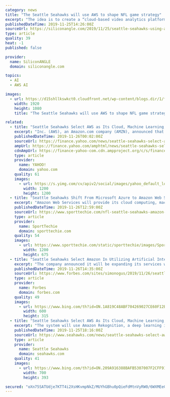 ```yaml
---
category: news
title: "The Seattle Seahawks will use AWS to shape NFL game strategy"
excerpt: "The idea is to create a “cloud-based video analytics platform” that leverages Amazon Rekognition to identify and track opposing players and give its coaches a better understanding of their opponents’ strategies. The platform will also take advantage of the AWS SageMaker service for building, training and deploying machine learning models ..."
publishedDateTime: 2019-11-25T14:26:00Z
sourceUrl: https://siliconangle.com/2019/11/25/seattle-seahawks-using-aws-shape-nfl-game-strategy/
type: article
quality: 39
heat: -1
published: false

provider:
  name: SiliconANGLE
  domain: siliconangle.com

topics:
  - AI
  - AWS AI

images:
  - url: https://d15shllkswkct0.cloudfront.net/wp-content/blogs.dir/1/files/2019/11/74537380_10156528774156722_7610984856591269888_o.jpg
    width: 1920
    height: 1080
    title: "The Seattle Seahawks will use AWS to shape NFL game strategy"

related:
  - title: "Seattle Seahawks Select AWS as Its Cloud, Machine Learning, and Artificial Intelligence Provider"
    excerpt: "Inc. (AWS), an Amazon.com company (AMZN), announced that AWS is now a cloud, machine learning (ML), and artificial intelligence (AI) provider for the Seattle Seahawks. In addition to moving the vast majority of its infrastructure to AWS, the National Football League (NFL) team will use the breadth and depth of AWS’s services, including ..."
    publishedDateTime: 2019-11-26T00:02:00Z
    sourceUrl: https://finance.yahoo.com/news/seattle-seahawks-select-aws-cloud-140000784.html
    ampUrl: https://finance.yahoo.com/amphtml/news/seattle-seahawks-select-aws-cloud-140000784.html
    cdnAmpUrl: https://finance-yahoo-com.cdn.ampproject.org/c/s/finance.yahoo.com/amphtml/news/seattle-seahawks-select-aws-cloud-140000784.html
    type: article
    provider:
      name: YAHOO!
      domain: yahoo.com
    quality: 61
    images:
      - url: https://s.yimg.com/cv/apiv2/social/images/yahoo_default_logo-1200x1200.png
        width: 1200
        height: 1200
  - title: "Seattle Seahawks Shift From Microsoft Azure to Amazon Web Services"
    excerpt: "Amazon Web Services will provide its cloud computing, machine learning and artificial intelligence capabilities to the Seattle Seahawks ... Sports Media Production & Consumption Seattle’s internal IT systems previously ran on Microsoft Azure but will now operate on AWS as part of a five-year contract with Amazon, according to The Seattle ..."
    publishedDateTime: 2019-11-26T12:59:00Z
    sourceUrl: https://www.sporttechie.com/nfl-seattle-seahawks-amazon-web-services
    type: article
    provider:
      name: SportTechie
      domain: sporttechie.com
    quality: 54
    images:
      - url: https://www.sporttechie.com/static/sporttechie/images/SportTechie-image.png
        width: 1200
        height: 675
  - title: "Seattle Seahawks Select Amazon In Utilizing Artificial Intelligence To Help Make Smarter Decisions On The Field"
    excerpt: "The company announced it will be expanding its services within the NFL, after partnering with the Seattle Seahawks to provide the team with its cloud and machine learning/artificial intelligence offerings. In the comprehensive partnership, the company will move the vast majority of its infrastructure to AWS and will also provide wide-ranging ..."
    publishedDateTime: 2019-11-26T14:35:00Z
    sourceUrl: https://www.forbes.com/sites/simonogus/2019/11/26/seattle-seahawks-select-amazon-in-utilizing-artificial-intelligence-to-help-make-smarter-decisions-on-the-field/
    type: article
    provider:
      name: Forbes
      domain: forbes.com
    quality: 49
    images:
      - url: https://www.bing.com/th?id=ON.1A819C48ABF704269027CE60F12B9CCA
        width: 600
        height: 315
  - title: "Seattle Seahawks Select AWS As Its Cloud, Machine Learning, And Artificial Intelligence Provider"
    excerpt: "The system will use Amazon Rekognition, a deep learning image and video analysis service, to identify and track players, and give the organization a better understanding of their opponents’ defensive and offensive strategies. Using Amazon SageMaker ..."
    publishedDateTime: 2019-11-25T18:16:00Z
    sourceUrl: https://www.seahawks.com/news/seattle-seahawks-select-aws-as-its-cloud-machine-learning-and-artificial-intelli
    type: article
    provider:
      name: Seattle Seahawks
      domain: seahawks.com
    quality: 41
    images:
      - url: https://www.bing.com/th?id=ON.209A916388BAFB5307007F2CFF915713
        width: 700
        height: 393

secured: "oXn75SATUdje7KTT4i2XsHKvmpNkZ/MUYhGBhu0pQieFdMtnVyRW0/6WXMEeG4CzZATgK6nzXFGh/tnQesAuwzeALkiIC60c00SQSKnowfTLno5iN7qS5MwBILnO5QNovcvbx0kvBDDHrCV6OESpbXmd2+syY5BSFm3Jpf2UROXYjVVsS5+dcqpwqlvPZsWDnl3L7RQtQXCi4JdUqvYO9ND3x9e768gJGRXt0rJRP1xxsXhwi8lksCLajjLstZ+ljqH2m+ibZGK1zU0iA9syTA==;Uw6BB/F+iTtlyRBHA+Hzig=="
---
```


